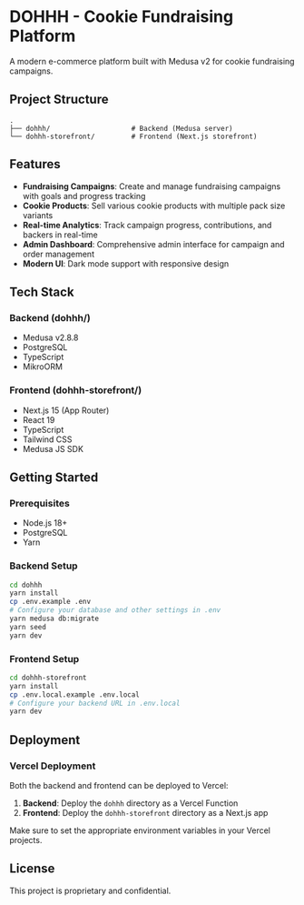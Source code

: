 # DOHHH - Cookie Fundraising Platform

A modern e-commerce platform built with Medusa v2 for cookie fundraising campaigns.

## Project Structure

```
.
├── dohhh/                    # Backend (Medusa server)
└── dohhh-storefront/         # Frontend (Next.js storefront)
```

## Features

- **Fundraising Campaigns**: Create and manage fundraising campaigns with goals and progress tracking
- **Cookie Products**: Sell various cookie products with multiple pack size variants
- **Real-time Analytics**: Track campaign progress, contributions, and backers in real-time
- **Admin Dashboard**: Comprehensive admin interface for campaign and order management
- **Modern UI**: Dark mode support with responsive design

## Tech Stack

### Backend (dohhh/)
- Medusa v2.8.8
- PostgreSQL
- TypeScript
- MikroORM

### Frontend (dohhh-storefront/)
- Next.js 15 (App Router)
- React 19
- TypeScript
- Tailwind CSS
- Medusa JS SDK

## Getting Started

### Prerequisites
- Node.js 18+
- PostgreSQL
- Yarn

### Backend Setup

```bash
cd dohhh
yarn install
cp .env.example .env
# Configure your database and other settings in .env
yarn medusa db:migrate
yarn seed
yarn dev
```

### Frontend Setup

```bash
cd dohhh-storefront
yarn install
cp .env.local.example .env.local
# Configure your backend URL in .env.local
yarn dev
```

## Deployment

### Vercel Deployment

Both the backend and frontend can be deployed to Vercel:

1. **Backend**: Deploy the `dohhh` directory as a Vercel Function
2. **Frontend**: Deploy the `dohhh-storefront` directory as a Next.js app

Make sure to set the appropriate environment variables in your Vercel projects.

## License

This project is proprietary and confidential.